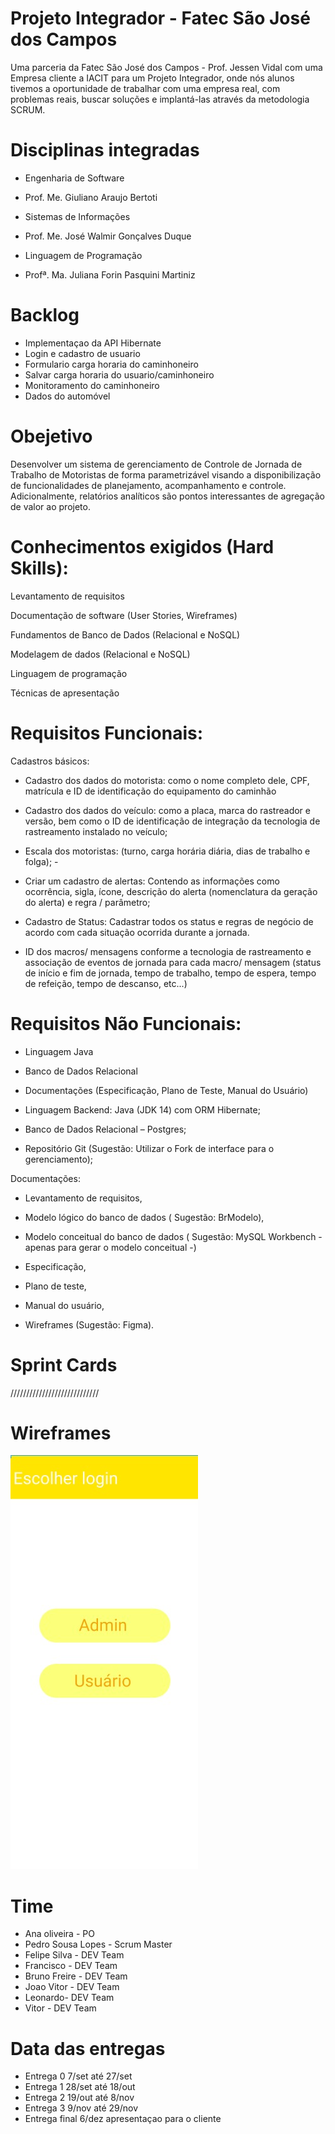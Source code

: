 # Projeto Integrador - Fatec São José dos Campos
Uma parceria da Fatec São José dos Campos - Prof. Jessen Vidal com uma Empresa cliente a IACIT para um Projeto Integrador, onde nós alunos tivemos a oportunidade de trabalhar com uma empresa real, com problemas reais, buscar soluções e implantá-las através da metodologia SCRUM.

# Disciplinas integradas
- Engenharia de Software
- Prof. Me. Giuliano Araujo Bertoti

- Sistemas de Informações
- Prof. Me. José Walmir Gonçalves Duque

- Linguagem de Programação
- Profª. Ma. Juliana Forin Pasquini Martiniz

# Backlog
- Implementaçao da API Hibernate
- Login e cadastro de usuario
- Formulario carga horaria do caminhoneiro
- Salvar carga horaria do usuario/caminhoneiro
- Monitoramento do caminhoneiro
- Dados do automóvel


# Obejetivo 

Desenvolver um sistema de gerenciamento de Controle de Jornada de Trabalho de Motoristas de forma parametrizável visando a disponibilização de funcionalidades de planejamento, acompanhamento e controle. Adicionalmente, relatórios analíticos são pontos interessantes de agregação de valor ao projeto.

# Conhecimentos exigidos  (Hard Skills): 

Levantamento de requisitos 

Documentação de software (User Stories, Wireframes) 

Fundamentos de Banco de Dados (Relacional e NoSQL) 

Modelagem de dados (Relacional e NoSQL) 

Linguagem de programação 

Técnicas de apresentação 


# Requisitos Funcionais:  

Cadastros básicos:  

 

- Cadastro dos dados do motorista:  como o nome completo dele, CPF, matrícula e ID de identificação do equipamento do caminhão 

- Cadastro dos dados do veículo:  como a placa, marca do rastreador e versão, bem como o ID de identificação de integração da tecnologia de rastreamento instalado no veículo; 

- Escala dos motoristas: (turno, carga horária diária, dias de trabalho e folga); - 

- Criar um cadastro de alertas: Contendo as informações como ocorrência, sigla, ícone, descrição do alerta (nomenclatura da geração do alerta) e regra / parâmetro; 

- Cadastro de Status: Cadastrar todos os status e regras de negócio de acordo com cada situação ocorrida durante a jornada. 

- ID dos macros/ mensagens conforme a tecnologia de rastreamento e associação de eventos de jornada para cada macro/ mensagem (status de início e fim de jornada, tempo de trabalho, tempo de espera, tempo de refeição, tempo de descanso, etc...)  

 

# Requisitos Não Funcionais: 

- Linguagem Java 

- Banco de Dados Relacional 

- Documentações (Especificação, Plano de Teste, Manual do Usuário) 

- Linguagem  Backend: Java (JDK 14) com ORM Hibernate; 

- Banco de Dados Relacional – Postgres; 

- Repositório Git (Sugestão: Utilizar o Fork de interface para o gerenciamento); 

Documentações: 

- Levantamento de requisitos, 

- Modelo lógico do banco de dados ( Sugestão: BrModelo), 

- Modelo conceitual do banco de dados ( Sugestão: MySQL Workbench - apenas para        gerar o modelo conceitual -) 

- Especificação, 

- Plano de teste,  

- Manual do usuário, 

- Wireframes (Sugestão: Figma). 

# Sprint Cards

////////////////////////////

# Wireframes

![WhatsApp Image 2020-09-26 at 9.53.17 PM](https://github.com/Felipe-Silva2002/projetoIntegrador/blob/master/WhatsApp%20Image%202020-09-26%20at%209.53.17%20PM.jpeg)

# Time
- Ana oliveira - PO
- Pedro Sousa Lopes - Scrum Master
- Felipe Silva - DEV Team
- Francisco - DEV Team
- Bruno Freire - DEV Team
- Joao Vitor - DEV Team
- Leonardo- DEV Team
- Vitor - DEV Team

# Data das entregas

- Entrega 0  7/set até 27/set
- Entrega 1  28/set até 18/out
- Entrega 2  19/out até 8/nov
- Entrega 3  9/nov até 29/nov
- Entrega final  6/dez   apresentaçao para o cliente

